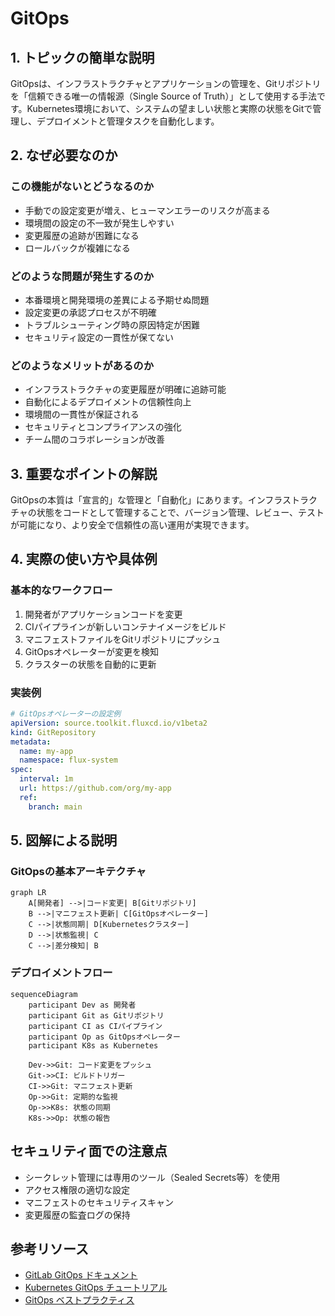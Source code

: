 # GitOps

## 1. トピックの簡単な説明
GitOpsは、インフラストラクチャとアプリケーションの管理を、Gitリポジトリを「信頼できる唯一の情報源（Single Source of Truth）」として使用する手法です。Kubernetes環境において、システムの望ましい状態と実際の状態をGitで管理し、デプロイメントと管理タスクを自動化します。

## 2. なぜ必要なのか

### この機能がないとどうなるのか
- 手動での設定変更が増え、ヒューマンエラーのリスクが高まる
- 環境間の設定の不一致が発生しやすい
- 変更履歴の追跡が困難になる
- ロールバックが複雑になる

### どのような問題が発生するのか
- 本番環境と開発環境の差異による予期せぬ問題
- 設定変更の承認プロセスが不明確
- トラブルシューティング時の原因特定が困難
- セキュリティ設定の一貫性が保てない

### どのようなメリットがあるのか
- インフラストラクチャの変更履歴が明確に追跡可能
- 自動化によるデプロイメントの信頼性向上
- 環境間の一貫性が保証される
- セキュリティとコンプライアンスの強化
- チーム間のコラボレーションが改善

## 3. 重要なポイントの解説
GitOpsの本質は「宣言的」な管理と「自動化」にあります。インフラストラクチャの状態をコードとして管理することで、バージョン管理、レビュー、テストが可能になり、より安全で信頼性の高い運用が実現できます。

## 4. 実際の使い方や具体例

### 基本的なワークフロー
1. 開発者がアプリケーションコードを変更
2. CIパイプラインが新しいコンテナイメージをビルド
3. マニフェストファイルをGitリポジトリにプッシュ
4. GitOpsオペレーターが変更を検知
5. クラスターの状態を自動的に更新

### 実装例
```yaml
# GitOpsオペレーターの設定例
apiVersion: source.toolkit.fluxcd.io/v1beta2
kind: GitRepository
metadata:
  name: my-app
  namespace: flux-system
spec:
  interval: 1m
  url: https://github.com/org/my-app
  ref:
    branch: main
```

## 5. 図解による説明

### GitOpsの基本アーキテクチャ
```mermaid
graph LR
    A[開発者] -->|コード変更| B[Gitリポジトリ]
    B -->|マニフェスト更新| C[GitOpsオペレーター]
    C -->|状態同期| D[Kubernetesクラスター]
    D -->|状態監視| C
    C -->|差分検知| B
```

### デプロイメントフロー
```mermaid
sequenceDiagram
    participant Dev as 開発者
    participant Git as Gitリポジトリ
    participant CI as CIパイプライン
    participant Op as GitOpsオペレーター
    participant K8s as Kubernetes

    Dev->>Git: コード変更をプッシュ
    Git->>CI: ビルドトリガー
    CI->>Git: マニフェスト更新
    Op->>Git: 定期的な監視
    Op->>K8s: 状態の同期
    K8s->>Op: 状態の報告
```

## セキュリティ面での注意点
- シークレット管理には専用のツール（Sealed Secrets等）を使用
- アクセス権限の適切な設定
- マニフェストのセキュリティスキャン
- 変更履歴の監査ログの保持

## 参考リソース
- [GitLab GitOps ドキュメント](https://docs.gitlab.com/ee/user/clusters/agent/gitops.html)
- [Kubernetes GitOps チュートリアル](https://www.youtube.com/watch?v=PFLimPh5-wo)
- [GitOps ベストプラクティス](https://app.daily.dev/tags/gitops?ref=roadmapsh)
